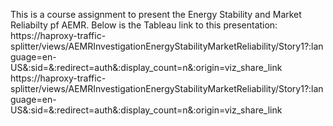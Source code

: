 This is a course assignment to present the Energy Stability and Market Reliabilty pf AEMR.
Below is the Tableau link to this presentation: 
https://haproxy-traffic-splitter/views/AEMRInvestigationEnergyStabilityMarketReliability/Story1?:language=en-US&:sid=&:redirect=auth&:display_count=n&:origin=viz_share_link
https://haproxy-traffic-splitter/views/AEMRInvestigationEnergyStabilityMarketReliability/Story1?:language=en-US&:sid=&:redirect=auth&:display_count=n&:origin=viz_share_link
